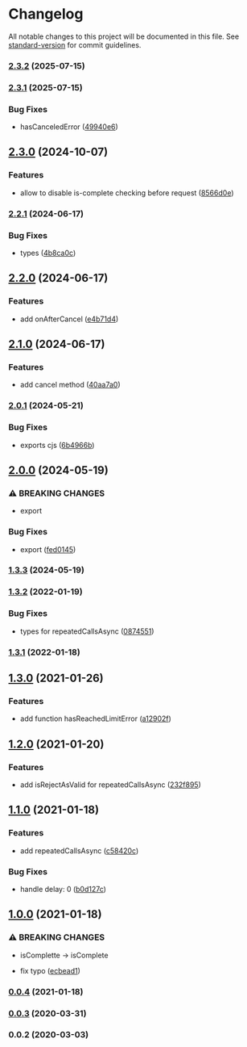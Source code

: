 # Changelog

All notable changes to this project will be documented in this file. See [standard-version](https://github.com/conventional-changelog/standard-version) for commit guidelines.

### [2.3.2](https://github.com/Krivega/repeated-calls/compare/v2.3.1...v2.3.2) (2025-07-15)

### [2.3.1](https://github.com/Krivega/repeated-calls/compare/v2.3.0...v2.3.1) (2025-07-15)

### Bug Fixes

- hasCanceledError ([49940e6](https://github.com/Krivega/repeated-calls/commit/49940e67bfd6c0b7429b3fba035f7d219ac57b87))

## [2.3.0](https://github.com/Krivega/repeated-calls/compare/v2.2.1...v2.3.0) (2024-10-07)

### Features

- allow to disable is-complete checking before request ([8566d0e](https://github.com/Krivega/repeated-calls/commit/8566d0ecfde7b62b1d513dfbc205e9f950590a94))

### [2.2.1](https://github.com/Krivega/repeated-calls/compare/v2.2.0...v2.2.1) (2024-06-17)

### Bug Fixes

- types ([4b8ca0c](https://github.com/Krivega/repeated-calls/commit/4b8ca0c5b0079232b217de08cddcd2202999419d))

## [2.2.0](https://github.com/Krivega/repeated-calls/compare/v2.1.0...v2.2.0) (2024-06-17)

### Features

- add onAfterCancel ([e4b71d4](https://github.com/Krivega/repeated-calls/commit/e4b71d4d2f00a63a3db0f1d5a734a1cd003432ee))

## [2.1.0](https://github.com/Krivega/repeated-calls/compare/v2.0.1...v2.1.0) (2024-06-17)

### Features

- add cancel method ([40aa7a0](https://github.com/Krivega/repeated-calls/commit/40aa7a00228dd2ab5dd7a29be7f263fe2e628903))

### [2.0.1](https://github.com/Krivega/repeated-calls/compare/v2.0.0...v2.0.1) (2024-05-21)

### Bug Fixes

- exports cjs ([6b4966b](https://github.com/Krivega/repeated-calls/commit/6b4966bd5afc7676c67bddd77572585a7f85ebbb))

## [2.0.0](https://github.com/Krivega/repeated-calls/compare/v1.3.3...v2.0.0) (2024-05-19)

### ⚠ BREAKING CHANGES

- export

### Bug Fixes

- export ([fed0145](https://github.com/Krivega/repeated-calls/commit/fed01450903b688522f710809003cbf564e35f7d))

### [1.3.3](https://github.com/Krivega/repeated-calls/compare/v1.3.2...v1.3.3) (2024-05-19)

### [1.3.2](https://github.com/Krivega/repeated-calls/compare/v1.3.1...v1.3.2) (2022-01-19)

### Bug Fixes

- types for repeatedCallsAsync ([0874551](https://github.com/Krivega/repeated-calls/commit/0874551076db788d3b9338c0b779e0467b60a139))

### [1.3.1](https://github.com/Krivega/repeated-calls/compare/v1.3.0...v1.3.1) (2022-01-18)

## [1.3.0](https://github.com/Krivega/repeated-calls/compare/v1.2.0...v1.3.0) (2021-01-26)

### Features

- add function hasReachedLimitError ([a12902f](https://github.com/Krivega/repeated-calls/commit/a12902f4b880a051e8021591d95ff989d7cce5d7))

## [1.2.0](https://github.com/Krivega/repeated-calls/compare/v1.1.0...v1.2.0) (2021-01-20)

### Features

- add isRejectAsValid for repeatedCallsAsync ([232f895](https://github.com/Krivega/repeated-calls/commit/232f895c677ec52ee97cc85627893f234e39796c))

## [1.1.0](https://github.com/Krivega/repeated-calls/compare/v1.0.0...v1.1.0) (2021-01-18)

### Features

- add repeatedCallsAsync ([c58420c](https://github.com/Krivega/repeated-calls/commit/c58420c32b0e78cb2413c289ec384a1f55bc9a69))

### Bug Fixes

- handle delay: 0 ([b0d127c](https://github.com/Krivega/repeated-calls/commit/b0d127c727a3e21c8d7f384bf04beba7053bbe4f))

## [1.0.0](https://github.com/Krivega/repeated-calls/compare/v0.0.4...v1.0.0) (2021-01-18)

### ⚠ BREAKING CHANGES

- isComplette -> isComplete

- fix typo ([ecbead1](https://github.com/Krivega/repeated-calls/commit/ecbead1b30541316c400fd92b5d720de8641b542))

### [0.0.4](https://github.com/Krivega/repeated-calls/compare/v0.0.3...v0.0.4) (2021-01-18)

### [0.0.3](https://github.com/Krivega/repeated-calls/compare/v0.0.2...v0.0.3) (2020-03-31)

### 0.0.2 (2020-03-03)
